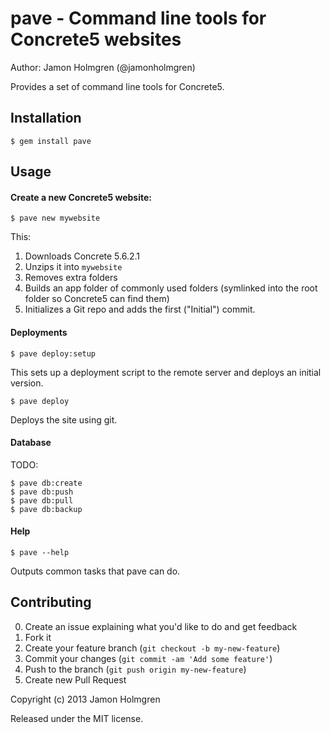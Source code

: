 # pave - Command line tools for Concrete5 websites

Author: Jamon Holmgren (@jamonholmgren)

Provides a set of command line tools for Concrete5.

## Installation

    $ gem install pave

## Usage

#### Create a new Concrete5 website:

    $ pave new mywebsite

This:

1. Downloads Concrete 5.6.2.1
2. Unzips it into `mywebsite`
3. Removes extra folders
4. Builds an app folder of commonly used folders (symlinked into the root folder so Concrete5 can find them)
5. Initializes a Git repo and adds the first ("Initial") commit.

#### Deployments

    $ pave deploy:setup

This sets up a deployment script to the remote server and deploys an initial version.

    $ pave deploy

Deploys the site using git.

#### Database

TODO:

    $ pave db:create
    $ pave db:push
    $ pave db:pull
    $ pave db:backup

#### Help

    $ pave --help
    
Outputs common tasks that pave can do.

## Contributing

0. Create an issue explaining what you'd like to do and get feedback
1. Fork it
2. Create your feature branch (`git checkout -b my-new-feature`)
3. Commit your changes (`git commit -am 'Add some feature'`)
4. Push to the branch (`git push origin my-new-feature`)
5. Create new Pull Request

Copyright (c) 2013 Jamon Holmgren

Released under the MIT license.
